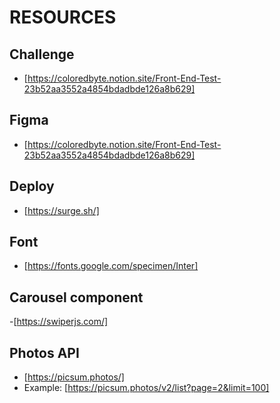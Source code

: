 # RESOURCES

## Challenge

- [https://coloredbyte.notion.site/Front-End-Test-23b52aa3552a4854bdadbde126a8b629]

## Figma

- [https://coloredbyte.notion.site/Front-End-Test-23b52aa3552a4854bdadbde126a8b629]

## Deploy

- [https://surge.sh/]

## Font

- [https://fonts.google.com/specimen/Inter]

## Carousel component

-[https://swiperjs.com/]

## Photos API

- [https://picsum.photos/]
- Example: [https://picsum.photos/v2/list?page=2&limit=100]
